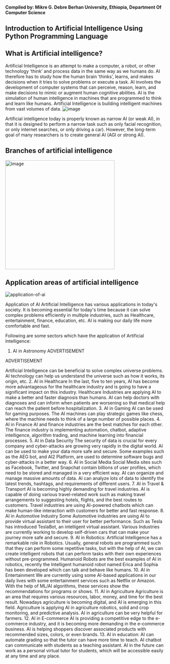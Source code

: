 #### Compiled by: Mikre G. Debre Berhan University, Ethiopia, Department Of Computer Science

## Introduction to Artificial Intelligence Using Python Programming Language

## What is Artificial intelligence?
Artificial Intelligence is an attempt to make a computer, a robot, or other technology ‘think’ and process data in the same way as we humans do.
AI therefore has to study how the human brain ‘thinks’, learns, and makes decisions when it tries to solve problems or execute a task.
AI involves the development of computer systems that can perceive, reason, learn, and make decisions to mimic or augment human cognitive abilities.
AI is the simulation of human intelligence in machines that are programmed to think and learn like humans.
Artificial Intelligence is building intelligent machines from vast volumes of data.
![image](https://github.com/Mikre-DBU/Introduction-to-AI-Python-Code/assets/164008211/feef1253-ccd4-419e-ba29-7c6fefc78cb2)

Artificial intelligence today is properly known as narrow AI (or weak AI), in that it is designed to perform a narrow task such as only facial recognition, or only internet searches, or only driving a car). However, the long-term goal of many researchers is to create general AI (AGI or strong AI).

## Branches of artificial intelligence

<img width="344" alt="image" src="https://github.com/Mikre-DBU/Introduction-to-AI-Python-Code/assets/164008211/40ead9cb-89ea-4e41-ac21-58cf940145fb"> 

## Application areas of artificial intelligence

![application-of-ai](https://github.com/Mikre-DBU/Introduction-to-AI-Python-Code/assets/164008211/423deb01-65b2-40fb-ac28-0edfdb3b59f6)


Application of AI
Artificial Intelligence has various applications in today's society. It is becoming essential for today's time because it can solve complex problems efficiently in multiple industries, such as Healthcare, entertainment, finance, education, etc. AI is making our daily life more comfortable and fast.

Following are some sectors which have the application of Artificial Intelligence:

1. AI in Astronomy
ADVERTISEMENT

ADVERTISEMENT

Artificial Intelligence can be beneficial to solve complex universe problems. AI technology can help us understand the universe such as how it works, its origin, etc.
2. AI in Healthcare
In the last, five to ten years, AI has become more advantageous for the healthcare industry and is going to have a significant impact on this industry.
Healthcare Industries are applying AI to make a better and faster diagnosis than humans. AI can help doctors with diagnoses and can inform when patients are worsening so that medical help can reach the patient before hospitalization.
3. AI in Gaming
AI can be used for gaming purposes. The AI machines can play strategic games like chess, where the machine needs to think of a large number of possible places.
4. AI in Finance
AI and finance industries are the best matches for each other. The finance industry is implementing automation, chatbot, adaptive intelligence, algorithm trading, and machine learning into financial processes.
5. AI in Data Security
The security of data is crucial for every company and cyber-attacks are growing very rapidly in the digital world. AI can be used to make your data more safe and secure. Some examples such as the AEG bot, and AI2 Platform, are used to determine software bugs and cyber-attacks in a better way.
6. AI in Social Media
Social Media sites such as Facebook, Twitter, and Snapchat contain billions of user profiles, which need to be stored and managed in a very efficient way. AI can organize and manage massive amounts of data. AI can analyze lots of data to identify the latest trends, hashtags, and requirements of different users.
7. AI in Travel & Transport
AI is becoming highly demanding for travel industries. AI is capable of doing various travel-related work such as making travel arrangements to suggesting hotels, flights, and the best routes to customers. Travel industries are using AI-powered chatbots which can make human-like interaction with customers for better and fast response.
8. AI in Automotive Industry
Some Automotive industries are using AI to provide virtual assistant to their user for better performance. Such as Tesla has introduced TeslaBot, an intelligent virtual assistant.
Various Industries are currently working to develop self-driven cars that can make your journey more safe and secure.
9. AI in Robotics:
Artificial Intelligence has a remarkable role in Robotics. Usually, general robots are programmed such that they can perform some repetitive tasks, but with the help of AI, we can create intelligent robots that can perform tasks with their own experiences without pre-programmed.
Humanoid Robots are the best examples of AI in robotics, recently the Intelligent humanoid robot named Erica and Sophia has been developed which can talk and behave like humans.
10. AI in Entertainment
We are currently using some AI-based applications in our daily lives with some entertainment services such as Netflix or Amazon. With the help of ML/AI algorithms, these services show the recommendations for programs or shows.
11. AI in Agriculture
Agriculture is an area that requires various resources, labor, money, and time for the best result. Nowadays agriculture is becoming digital, and AI is emerging in this field. Agriculture is applying AI in agriculture robotics, solid and crop monitoring, and predictive analysis. AI in agriculture can be very helpful for farmers.
12. AI in E-commerce
AI is providing a competitive edge to the e-commerce industry, and it is becoming more demanding in the e-commerce business. AI is helping shoppers discover associated products with recommended sizes, colors, or even brands.
13. AI in education:
AI can automate grading so that the tutor can have more time to teach. AI chatbot can communicate with students as a teaching assistant.
AI in the future can work as a personal virtual tutor for students, which will be accessible easily at any time and any place.
